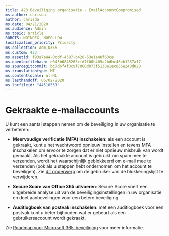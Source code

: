 ```yaml
---
title: 423 Beveiliging organisatie - EmailAccountCompromised
ms.author: chrisda
author: chrisda
ms.date: 04/21/2020
ms.audience: Admin
ms.topic: article
ROBOTS: NOINDEX, NOFOLLOW
localization_priority: Priority
ms.collection: Adm_O365
ms.custom: 423
ms.assetid: f93a7a44-0cdf-4387-b428-53e1a48f63ce
ms.openlocfilehash: e045b6845263cfd7f00b409a2bdbc46eb1237a17
ms.sourcegitcommit: bc7d6f4f3c9f7060d073f5130e1ec856e248d020
ms.translationtype: MT
ms.contentlocale: nl-NL
ms.lasthandoff: 06/02/2020
ms.locfileid: "44510531"
---
```

# <a name="compromised-email-accounts"></a>Gekraakte e-mailaccounts

U kunt een aantal stappen nemen om de beveiliging in uw organisatie te verbeteren:

- **Meervoudige verificatie (MFA) inschakelen**: als een account is gekraakt, kunt u het wachtwoord opnieuw instellen en tevens MFA inschakelen om ervoor te zorgen dat er niet opnieuw misbruik van wordt gemaakt. Als het gekraakte account is gebruikt om spam mee te verzenden, wordt het waarschijnlijk geblokkeerd om e-mail mee te verzenden (ook als u stappen hebt ondernomen om het account te beveiligen). Zie [dit onderwerp](https://technet.microsoft.com/library/ms.exch.eac.actioncenter.aspx) om de gebruiker van de blokkeringslijst te verwijderen.

- **Secure Score van Office 365 uitvoeren**: Secure Score voert een uitgebreide analyse uit van de beveiligingsinstellingen in uw organisatie en doet aanbevelingen voor een betere beveiliging.

- **Auditlogboek van postvak inschakelen**: met een auditlogboek voor een postvak kunt u beter bijhouden wat er gebeurt als een gebruikersaccount wordt gekraakt.

Zie [Roadmap voor Microsoft 365-beveiliging](https://docs.microsoft.com/microsoft-365/security/office-365-security/security-roadmap) voor meer informatie.
